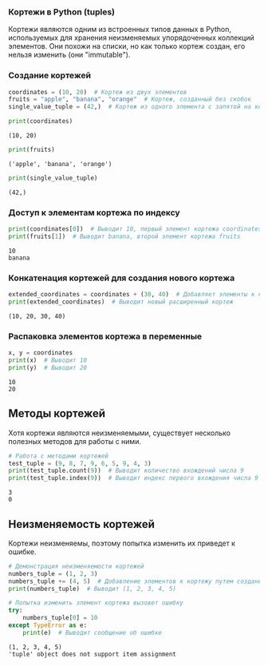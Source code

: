 ### Кортежи в Python (tuples)

Кортежи являются одним из встроенных типов данных в Python, используемых для хранения неизменяемых упорядоченных коллекций элементов. Они похожи на списки, но как только кортеж создан, его нельзя изменить (они "immutable").

### Создание кортежей


```python
coordinates = (10, 20)  # Кортеж из двух элементов
fruits = "apple", "banana", "orange"  # Кортеж, созданный без скобок
single_value_tuple = (42,)  # Кортеж из одного элемента с запятой на конце
```


```python
print(coordinates)
```

    (10, 20)
    


```python
print(fruits)
```

    ('apple', 'banana', 'orange')
    


```python
print(single_value_tuple)
```

    (42,)
    

### Доступ к элементам кортежа по индексу


```python
print(coordinates[0])  # Выводит 10, первый элемент кортежа coordinates
print(fruits[1])  # Выводит banana, второй элемент кортежа fruits
```

    10
    banana
    

### Конкатенация кортежей для создания нового кортежа


```python
extended_coordinates = coordinates + (30, 40)  # Добавляет элементы к кортежу coordinates
print(extended_coordinates)  # Выводит новый расширенный кортеж
```

    (10, 20, 30, 40)
    

### Распаковка элементов кортежа в переменные


```python
x, y = coordinates
print(x)  # Выводит 10
print(y)  # Выводит 20
```

    10
    20
    

## Методы кортежей

Хотя кортежи являются неизменяемыми, существует несколько полезных методов для работы с ними.


```python
# Работа с методами кортежей
test_tuple = (9, 8, 7, 9, 6, 5, 9, 4, 3)
print(test_tuple.count(9))  # Выводит количество вхождений числа 9
print(test_tuple.index(9))  # Выводит индекс первого вхождения числа 9
```

    3
    0
    

## Неизменяемость кортежей

Кортежи неизменяемы, поэтому попытка изменить их приведет к ошибке.


```python
# Демонстрация неизменяемости кортежей
numbers_tuple = (1, 2, 3)
numbers_tuple += (4, 5)  # Добавление элементов к кортежу путем создания нового кортежа
print(numbers_tuple)  # Выводит (1, 2, 3, 4, 5)

# Попытка изменить элемент кортежа вызовет ошибку
try:
    numbers_tuple[0] = 10
except TypeError as e:
    print(e)  # Выводит сообщение об ошибке
```

    (1, 2, 3, 4, 5)
    'tuple' object does not support item assignment
    
